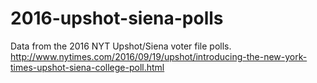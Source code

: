 # 2016-upshot-siena-polls
Data from the 2016 NYT Upshot/Siena voter file polls.
http://www.nytimes.com/2016/09/19/upshot/introducing-the-new-york-times-upshot-siena-college-poll.html

